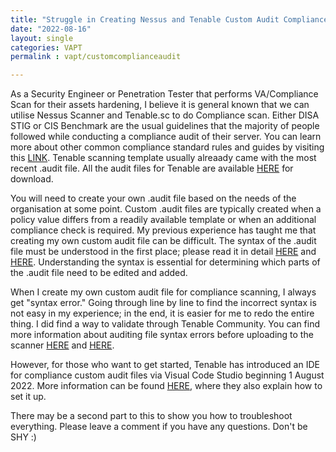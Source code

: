 ```yaml
---
title: "Struggle in Creating Nessus and Tenable Custom Audit Compliance File"
date: "2022-08-16"
layout: single
categories: VAPT
permalink : vapt/customcomplianceaudit

---
```


As a Security Engineer or Penetration Tester that performs VA/Compliance Scan for their assets hardening, I believe it is general known that we can utilise Nessus Scanner and Tenable.sc to do Compliance scan.
Either DISA STIG or CIS Benchmark are the usual guidelines that the majority of people followed while conducting a compliance audit of their server. You can learn more about other common compliance standard rules and guides by visiting this [LINK](https://docs.tenable.com/nessus/compliancechecksreference/Content/ComplianceStandards.htm).
Tenable scanning template usually alreaady came with the most recent .audit file. All the audit files for Tenable are available [HERE](https://www.tenable.com/audits) for download.

You will need to create your own .audit file based on the needs of the organisation at some point. Custom .audit files are typically created when a policy value differs from a readily available template or when an additional compliance check is required.
My previous experience has taught me that creating my own custom audit file can be difficult. The syntax of the .audit file must be understood in the first place; please read it in detail [HERE](https://docs.tenable.com/nessus/compliancechecksreference/Content/PDF/NessusComplianceChecksReference.pdf) and [HERE](https://docs.tenable.com/nessus/compliancechecksreference/Content/ComplianceCheckTypes.htm). 
Understanding the syntax is essential for determining which parts of the .audit file need to be edited and added.

When I create my own custom audit file for compliance scanning, I always get "syntax error." Going through line by line to find the incorrect syntax is not easy in my experience; in the end, it is easier for me to redo the entire thing.
I did find a way to validate through Tenable Community. You can find more information about auditing file syntax errors before uploading to the scanner [HERE](https://community.tenable.com/s/question/0D53a00007StplcCAB/how-to-validate-audit-file-syntax) and [HERE](https://community.tenable.com/s/article/How-do-I-know-if-my-audit-file-is-actually-checking-files).

However, for those who want to get started, Tenable has introduced an IDE for compliance custom audit files via Visual Code Studio beginning 1 August 2022.
More information can be found [HERE](https://community.tenable.com/s/article/Tenable-AuditLang-Extension-for-Visual-Studio-Code), where they also explain how to set it up.

There may be a second part to this to show you how to troubleshoot everything. Please leave a comment if you have any questions. Don't be SHY :)
